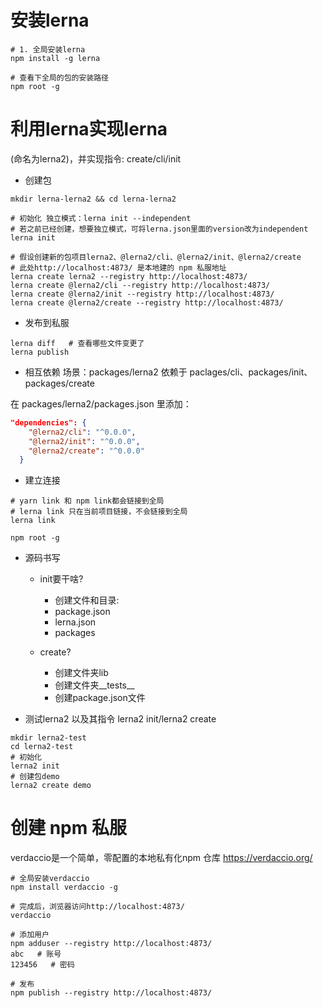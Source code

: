 # 安装lerna
```shell
# 1. 全局安装lerna
npm install -g lerna

# 查看下全局的包的安装路径
npm root -g
```
# 利用lerna实现lerna
(命名为lerna2)，并实现指令: create/cli/init
- 创建包
```shell
mkdir lerna-lerna2 && cd lerna-lerna2

# 初始化 独立模式：lerna init --independent
# 若之前已经创建，想要独立模式，可将lerna.json里面的version改为independent
lerna init

# 假设创建新的包项目lerna2、@lerna2/cli、@lerna2/init、@lerna2/create
# 此处http://localhost:4873/ 是本地建的 npm 私服地址
lerna create lerna2 --registry http://localhost:4873/
lerna create @lerna2/cli --registry http://localhost:4873/
lerna create @lerna2/init --registry http://localhost:4873/
lerna create @lerna2/create --registry http://localhost:4873/
```
- 发布到私服
```shell
lerna diff   # 查看哪些文件变更了
lerna publish
```

- 相互依赖
场景：packages/lerna2 依赖于 paclages/cli、packages/init、packages/create

在 packages/lerna2/packages.json 里添加：
```json
"dependencies": {
    "@lerna2/cli": "^0.0.0",
    "@lerna2/init": "^0.0.0",
    "@lerna2/create": "^0.0.0"
  }
```
- 建立连接
```shell
# yarn link 和 npm link都会链接到全局
# lerna link 只在当前项目链接，不会链接到全局
lerna link

npm root -g
```
- 源码书写
  - init要干啥?
    - 创建文件和目录:
    - package.json
    - lerna.json
    - packages

  - create?
    - 创建文件夹lib
    - 创建文件夹__tests__
    - 创建package.json文件

- 测试lerna2 以及其指令 lerna2 init/lerna2 create

```shell
mkdir lerna2-test
cd lerna2-test
# 初始化
lerna2 init
# 创建包demo
lerna2 create demo
```

# 创建 npm 私服
verdaccio是一个简单，零配置的本地私有化npm 仓库
https://verdaccio.org/

```shell
# 全局安装verdaccio
npm install verdaccio -g

# 完成后，浏览器访问http://localhost:4873/
verdaccio

# 添加用户
npm adduser --registry http://localhost:4873/
abc   # 账号
123456   # 密码

# 发布
npm publish --registry http://localhost:4873/
```